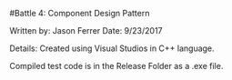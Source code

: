 #Battle 4: Component Design Pattern

Written by: Jason Ferrer
Date: 9/23/2017

Details: Created using Visual Studios in C++ language.

Compiled test code is in the Release Folder as a .exe file.


